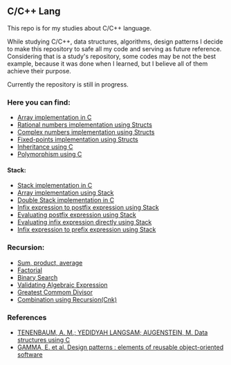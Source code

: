 ## C/C++ Lang

This repo is for my studies about C/C++ language.

While studying C/C++, data structures, algorithms, design patterns I decide to make this repository to safe all my code and serving as future reference. Considering that is a study's repository, some codes may be not the best example, because it was done when I learned, but I believe all of them achieve their purpose.

Currently the repository is still in progress.

### Here you can find:

- [Array implementation in C](https://github.com/matheusxreis/c_lang/blob/main/01arrays/arrays.c)
- [Rational numbers implementation using Structs](https://github.com/matheusxreis/c_lang/blob/main/02structs_unions/rational.c)
- [Complex numbers implementation using Structs](https://github.com/matheusxreis/c_lang/blob/main/02structs_unions/ex1_3_1.c)
- [Fixed-points implementation using Structs](https://github.com/matheusxreis/c_lang/blob/main/02structs_unions/ex1_3_2.c)
- [Inheritance using C](https://github.com/matheusxreis/c_lang/blob/main/design_patterns/inheritance.c)
- [Polymorphism using C](https://github.com/matheusxreis/c_lang/blob/main/design_patterns/polymorphism.c)

#### Stack: 

- [Stack implementation in C](https://github.com/matheusxreis/c_lang/blob/main/03stack/stack.c)
- [Array implementation using Stack](https://github.com/matheusxreis/c_lang/blob/main/03stack/ex2_2_6.c)
- [Double Stack implementation in C](https://github.com/matheusxreis/c_lang/blob/main/03stack/ex2_2_7.c)
- [Infix expression to postfix expression using Stack](https://github.com/matheusxreis/c_lang/blob/main/03stack/in_post_pre_fix/postfix.c)
- [Evaluating postfix expression using Stack](https://github.com/matheusxreis/c_lang/blob/main/03stack/in_post_pre_fix/eval.c)
- [Evaluating infix expression directly using Stack](https://github.com/matheusxreis/c_lang/blob/main/03stack/in_post_pre_fix/ex2_3_6.c)
- [Infix expression to prefix expression using Stack](https://github.com/matheusxreis/c_lang/blob/main/03stack/in_post_pre_fix/ex2_3_7.c)

### Recursion:

- [Sum, product, average](https://github.com/matheusxreis/c_lang/blob/main/04recursion/ex3_1_3.c)
- [Factorial](https://github.com/matheusxreis/c_lang/blob/main/04recursion/ex3_1_4.c)
- [Binary Search](https://github.com/matheusxreis/c_lang/blob/main/04recursion/ex3_1_4.c)
- [Validating Algebraic Expression](https://github.com/matheusxreis/c_lang/blob/main/04recursion/algebraic_expression.c)
- [Greatest Commom Divisor](https://github.com/matheusxreis/c_lang/blob/main/04recursion/ex3_2_2.c)
- [Combination using Recursion(Cnk)](https://github.com/matheusxreis/c_lang/blob/main/04recursion/ex3_2_3.c)

### References 

- [TENENBAUM, A. M.; YEDIDYAH LANGSAM; AUGENSTEIN, M. Data structures using C](https://a.co/d/hWFHbcE)
- [GAMMA, E. et al. Design patterns : elements of reusable object-oriented software](https://a.c:xo/d/6d9OeHM)
